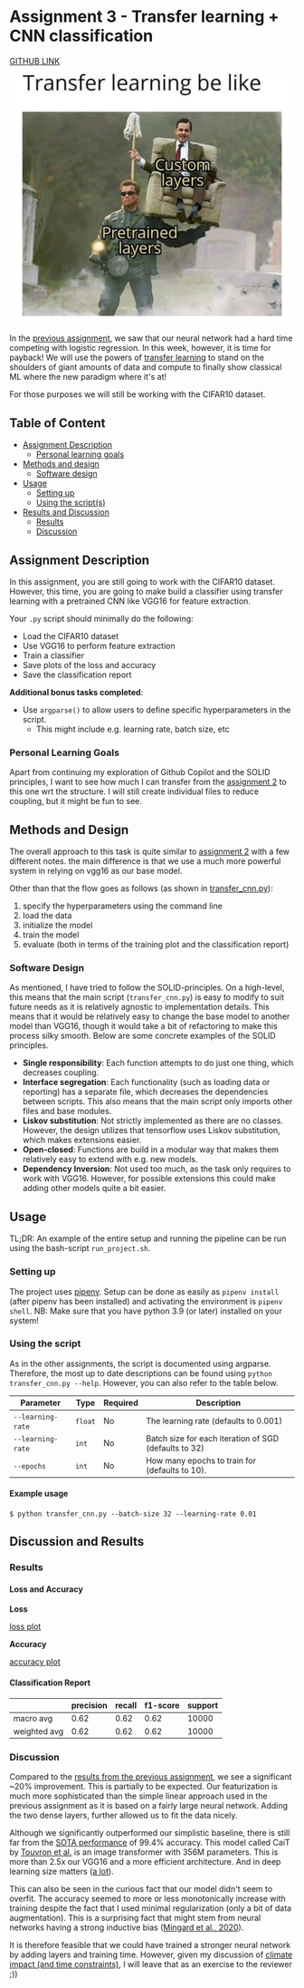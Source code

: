 # Assignment 3 - Transfer learning + CNN classification
[GITHUB LINK](https://github.com/Rysias/cds-assignments/tree/main/vision-assignments/vision-a3)

![](../imgs/a3front.jpg)

In the [previous assignment](../vision-a2/README.md), we saw that our neural network had a hard time competing with logistic regression. In this week, however, it is time for payback! We will use the powers of [transfer learning](https://www.tensorflow.org/tutorials/images/transfer_learning) to stand on the shoulders of giant amounts of data and compute to finally show classical ML where the new paradigm where it's at! 

For those purposes we will still be working with the CIFAR10 dataset.

## Table of Content
- [Assignment Description](#assignment-description)
    * [Personal learning goals](#personal-learning-goals)
- [Methods and design](#methods-and-design)
    * [Software design](#software-design)
- [Usage](#usage)
    * [Setting up](#setting-up)
    * [Using the script(s)](#using-the-scripts)
- [Results and Discussion](#results-and-discussion)
    * [Results](#results)
    * [Discussion](#discussion)

## Assignment Description
In this assignment, you are still going to work with the CIFAR10 dataset. However, this time, you are going to make build a classifier using transfer learning with a pretrained CNN like VGG16 for feature extraction. 

Your ```.py``` script should minimally do the following:

- Load the CIFAR10 dataset
- Use VGG16 to perform feature extraction
- Train a classifier 
- Save plots of the loss and accuracy 
- Save the classification report

**Additional bonus tasks completed**:

- Use ```argparse()``` to allow users to define specific hyperparameters in the script.
  - This might include e.g. learning rate, batch size, etc

### Personal Learning Goals
Apart from continuing my exploration of Github Copilot and the SOLID principles, I want to see how much I can transfer from the [assignment 2](../vision-a2/) to this one wrt the structure. I will still create individual files to reduce coupling, but it might be fun to see. 

## Methods and Design
The overall approach to this task is quite similar to [assignment 2](../vision-a2/) with a few different notes. the main difference is that we use a much more powerful system in relying on vgg16 as our base model.

Other than that the flow goes as follows (as shown in [transfer_cnn.py](./transfer_cnn.py)): 
1. specify the hyperparameters using the command line
2. load the data 
3. initialize the model
4. train the model
5. evaluate (both in terms of the training plot and the classification report)

### Software Design
As mentioned, I have tried to follow the SOLID-principles. On a high-level, this means that the main script (`transfer_cnn.py`) is easy to modify to suit future needs as it is relatively agnostic to implementation details. This means that it would be relatively easy to change the base model to another model than VGG16, though it would take a bit of refactoring to make this process silky smooth. Below are some concrete examples of the SOLID principles.
- **Single responsibility**: Each function attempts to do just one thing, which decreases coupling.
- **Interface segregation**: Each functionality (such as loading data or reporting) has a separate file, which decreases the dependencies between scripts. This also means that the main script only imports other files and base modules.
- **Liskov substitution**: Not strictly implemented as there are no classes. However, the design utilizes that tensorflow uses Liskov substitution, which makes extensions easier.
- **Open-closed**: Functions are build in a modular way that makes them relatively easy to extend with e.g. new models.
- **Dependency Inversion**: Not used too much, as the task only requires to work with VGG16. However, for possible extensions this could make adding other models quite a bit easier.

## Usage 
TL;DR: An example of the entire setup and running the pipeline can be run using the bash-script `run_project.sh`. 

### Setting up
The project uses [pipenv](https://pipenv-fork.readthedocs.io/en/latest/basics.html). Setup can be done as easily as `pipenv install` (after pipenv has been installed) and activating the environment is `pipenv shell`. NB: Make sure that you have python 3.9 (or later) installed on your system!

### Using the script
As in the other assignments, the script is documented using argparse. Therefore, the most up to date descriptions can be found using `python transfer_cnn.py --help`. However, you can also refer to the table below. 

Parameter | Type | Required | Description
---- | ---- | ---- | ----
`--learning-rate` | `float` | No | The learning rate (defaults to 0.001)
`--learning-rate` | `int` | No | Batch size for each iteration of SGD (defaults to 32)
`--epochs` | `int` | No | How many epochs to train for (defaults to 10).

#### Example usage
```console
$ python transfer_cnn.py --batch-size 32 --learning-rate 0.01
```
## Discussion and Results
### Results
#### Loss and Accuracy 
**Loss**

[loss plot](./output/plot_loss.png)

**Accuracy**

[accuracy plot](./output/plot_accuracy.png)

#### Classification Report
| | precision | recall | f1-score | support |
|---|---|---|---|---|
|macro avg | 0.62 | 0.62 | 0.62 | 10000|
|weighted avg | 0.62 | 0.62 | 0.62 | 10000|

### Discussion
Compared to the [results from the previous assignment](../vision-a2/README.md#classification-reports), we see a significant ~20% improvement. This is partially to be expected. Our featurization is much more sophisticated than the simple linear approach used in the previous assignment as it is based on a fairly large neural network. Adding the two dense layers, further allowed us to fit the data nicely. 

Although we significantly outperformed our simplistic baseline, there is still far from the [SOTA performance](https://paperswithcode.com/sota/image-classification-on-cifar-10) of 99.4% accuracy. This model called CaiT by [Touvron et al.](https://arxiv.org/pdf/2103.17239v2.pdf) is an image transformer with 356M parameters. This is more than 2.5x our VGG16 and a more efficient architecture. And in deep learning size matters ([a lot](https://arxiv.org/abs/2001.08361)). 

This can also be seen in the curious fact that our model didn't seem to overfit. The accuracy seemed to more or less monotonically increase with training despite the fact that I used minimal regularization (only a bit of data augmentation). This is a surprising fact that might stem from neural networks having a strong inductive bias ([Mingard et al., 2020](https://arxiv.org/pdf/1909.11522.pdf)).

It is therefore feasible that we could have trained a stronger neural network by adding layers and training time. However, given my discussion of [climate impact (and time constraints)](../vision-a2/README.md#discussion), I will leave that as an exercise to the reviewer ;))